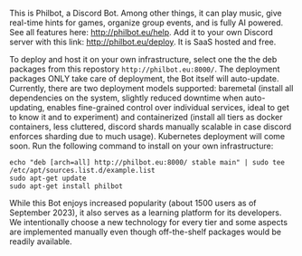 This is Philbot, a Discord Bot. Among other things, it can play music, give real-time hints for games, organize group events, and is fully AI powered. See all features here: http://philbot.eu/help. Add it to your own Discord server with this link: http://philbot.eu/deploy. It is SaaS hosted and free.

To deploy and host it on your own infrastructure, select one the the deb packages from this repostory `http://philbot.eu:8000/`.
The deployment packages ONLY take care of deployment, the Bot itself will auto-update.
Currently, there are two deployment models supported:
baremetal (install all dependencies on the system, slightly reduced downtime when auto-updating, enables fine-grained control over individual services, ideal to get to know it and to experiment) and
containerized (install all tiers as docker containers, less cluttered, discord shards manually scalable in case discord enforces sharding due to much usage). Kubernetes deployment will come soon.
Run the following command to install on your own infrastructure:
```
echo "deb [arch=all] http://philbot.eu:8000/ stable main" | sudo tee /etc/apt/sources.list.d/example.list
sudo apt-get update
sudo apt-get install philbot
```

While this Bot enjoys increased popularity (about 1500 users as of September 2023), it also serves as a learning platform for its developers.
We intentionally choose a new technology for every tier and some aspects are implemented manually even though off-the-shelf packages would be readily available. 
